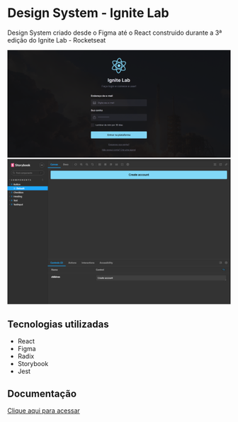 # Design System - Ignite Lab

Design System criado desde o Figma até o React construido durante a 3ª edição do Ignite Lab - Rocketseat


![login](https://github.com/carolferreiradev/ignite-lab-design-system/blob/master/public/screens/login.png)
![doc](https://github.com/carolferreiradev/ignite-lab-design-system/blob/master/public/screens/documentation.png)


## Tecnologias utilizadas

* React
* Figma
* Radix
* Storybook
* Jest

## Documentação
<a href="https://carolferreiradev.github.io/ignite-lab-design-system/" target="_blank">Clique aqui para acessar</a>
